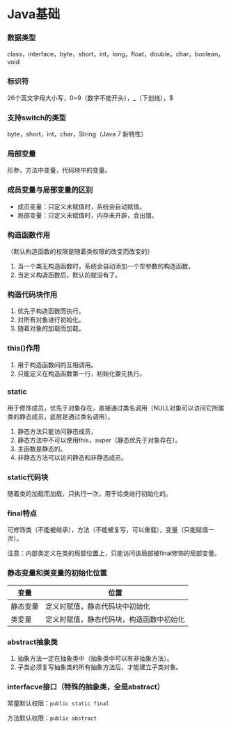 # Java基础

### 数据类型

class，interface，byte，short，int，long，float，double，char，boolean，void

### 标识符

26个英文字母大小写，0~9（数字不能开头），_（下划线），$

### 支持switch的类型

byte，short，int，char，String（Java 7 新特性）

### 局部变量

形参，方法中变量，代码块中的变量。

### 成员变量与局部变量的区别

- 成员变量：只定义未赋值时，系统会自动赋值。
- 局部变量：只定义未赋值时，内存未开辟，会出错。

### 构造函数作用

（默认构造函数的权限是随着类权限的改变而改变的）

1. 当一个类无构造函数时，系统会自动添加一个空参数的构造函数。
2. 当定义构造函数后，默认的就没有了。

### 构造代码块作用

1. 优先于构造函数而执行。
2. 对所有对象进行初始化。
3. 随着对象的加载而加载。

### this()作用

1. 用于构造函数间的互相调用。
2. 只能定义在构造函数第一行，初始化要先执行。

### static

用于修饰成员，优先于对象存在，直接通过类名调用（NULL对象可以访问它所属类的静态成员，底层是通过类名调用）。

1. 静态方法只能访问静态成员，
2. 静态方法中不可以使用this，super（静态优先于对象存在）。
3. 主函数是静态的。
4. 非静态方法可以访问静态和非静态成员。

### static代码块

随着类的加载而加载，只执行一次，用于给类进行初始化的。

### final特点

可修饰类（不能被继承），方法（不能被复写，可以重载），变量（只能赋值一次）。

注意：内部类定义在类的局部位置上，只能访问该局部被final修饰的局部变量。

### 静态变量和类变量的初始化位置

| 变量     | 位置                                     |
| -------- | ---------------------------------------- |
| 静态变量 | 定义时赋值，静态代码块中初始化           |
| 类变量   | 定义时赋值，静态代码块，构造函数中初始化 |

### abstract抽象类

1. 抽象方法一定在抽象类中（抽象类中可以有非抽象方法）。
2. 子类必须复写抽象类的所有抽象方法后，才能建立子类对象。

### interfacve接口（特殊的抽象类，全是abstract）

常量默认权限：`public static final`

方法默认权限：`public abstract`